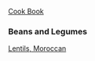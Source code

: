 [Cook Book](https://github.com/vmsmith/CookBook/blob/master/README.md)

### Beans and Legumes  

[Lentils, Moroccan](https://github.com/vmsmith/CookBook/blob/master/beans_legumes_lentils_moroccan.md)  
